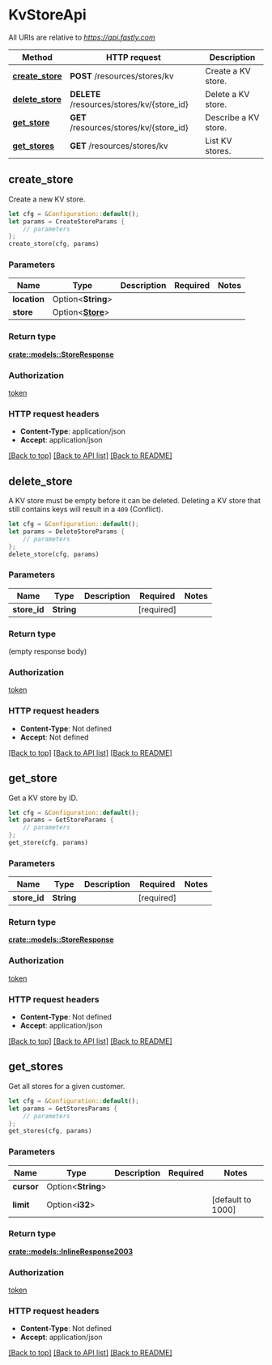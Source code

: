 # KvStoreApi

All URIs are relative to *https://api.fastly.com*

Method | HTTP request | Description
------------- | ------------- | -------------
[**create_store**](KvStoreApi.md#create_store) | **POST** /resources/stores/kv | Create a KV store.
[**delete_store**](KvStoreApi.md#delete_store) | **DELETE** /resources/stores/kv/{store_id} | Delete a KV store.
[**get_store**](KvStoreApi.md#get_store) | **GET** /resources/stores/kv/{store_id} | Describe a KV store.
[**get_stores**](KvStoreApi.md#get_stores) | **GET** /resources/stores/kv | List KV stores.



## create_store

Create a new KV store.

```rust
let cfg = &Configuration::default();
let params = CreateStoreParams {
    // parameters
};
create_store(cfg, params)
```

### Parameters


Name | Type | Description  | Required | Notes
------------- | ------------- | ------------- | ------------- | -------------
**location** | Option\<**String**> |  |  |
**store** | Option\<[**Store**](Store.md)> |  |  |

### Return type

[**crate::models::StoreResponse**](StoreResponse.md)

### Authorization

[token](../README.md#token)

### HTTP request headers

- **Content-Type**: application/json
- **Accept**: application/json

[[Back to top]](#) [[Back to API list]](../README.md#documentation-for-api-endpoints) [[Back to README]](../README.md)


## delete_store

A KV store must be empty before it can be deleted.  Deleting a KV store that still contains keys will result in a `409` (Conflict).

```rust
let cfg = &Configuration::default();
let params = DeleteStoreParams {
    // parameters
};
delete_store(cfg, params)
```

### Parameters


Name | Type | Description  | Required | Notes
------------- | ------------- | ------------- | ------------- | -------------
**store_id** | **String** |  | [required] |

### Return type

 (empty response body)

### Authorization

[token](../README.md#token)

### HTTP request headers

- **Content-Type**: Not defined
- **Accept**: Not defined

[[Back to top]](#) [[Back to API list]](../README.md#documentation-for-api-endpoints) [[Back to README]](../README.md)


## get_store

Get a KV store by ID.

```rust
let cfg = &Configuration::default();
let params = GetStoreParams {
    // parameters
};
get_store(cfg, params)
```

### Parameters


Name | Type | Description  | Required | Notes
------------- | ------------- | ------------- | ------------- | -------------
**store_id** | **String** |  | [required] |

### Return type

[**crate::models::StoreResponse**](StoreResponse.md)

### Authorization

[token](../README.md#token)

### HTTP request headers

- **Content-Type**: Not defined
- **Accept**: application/json

[[Back to top]](#) [[Back to API list]](../README.md#documentation-for-api-endpoints) [[Back to README]](../README.md)


## get_stores

Get all stores for a given customer.

```rust
let cfg = &Configuration::default();
let params = GetStoresParams {
    // parameters
};
get_stores(cfg, params)
```

### Parameters


Name | Type | Description  | Required | Notes
------------- | ------------- | ------------- | ------------- | -------------
**cursor** | Option\<**String**> |  |  |
**limit** | Option\<**i32**> |  |  |[default to 1000]

### Return type

[**crate::models::InlineResponse2003**](InlineResponse2003.md)

### Authorization

[token](../README.md#token)

### HTTP request headers

- **Content-Type**: Not defined
- **Accept**: application/json

[[Back to top]](#) [[Back to API list]](../README.md#documentation-for-api-endpoints) [[Back to README]](../README.md)

